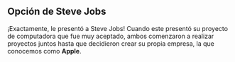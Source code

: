 <h2>Opción de Steve Jobs</h2>

¡Exactamente, le presentó a Steve Jobs! Cuando este presentó su proyecto de computadora que fue muy aceptado, ambos comenzaron a realizar
proyectos juntos hasta que decidieron crear su propia empresa, la que conocemos como <b>Apple</b>.
